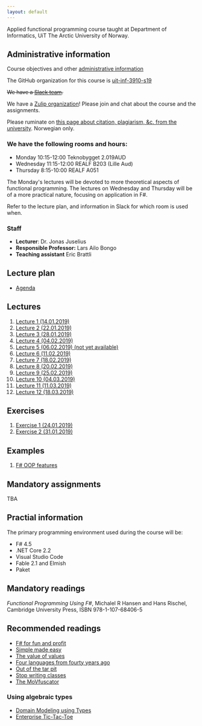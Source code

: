 ```yaml
---
layout: default
---
```


Applied functional programming course taught at Department of Informatics, UiT
The Arctic University of Norway.

## Administrative information

Course objectives and other [administrative information](https://uit.no/utdanning/emner/emne/605435/inf-3910-5)

The GitHub organization for this course is [uit-inf-3910-s19](https://github.com/uit-inf-3910-s19)

~~We have a [Slack team](https://uit-inf-3910-s19.slack.com/).~~

We have a [Zulip organization](https://inf-3910.zulipchat.com)!
Please join and chat about the course and the assignments.

Please ruminate on [this page about citation, plagiarism, &c. from the university](https://uit.no/om/enhet/artikkel?p_document_id=473719). Norwegian only.

### We have the following rooms and hours:

* Monday 10:15-12:00 Teknobygget 2.019AUD
* Wednesday 11:15-12:00 REALF B203 (Lille Aud)
* Thursday 8:15-10:00 REALF A051

The Monday's lectures will be devoted to more theoretical aspects of functional
programming. The lectures on Wednesday and Thursday will be of a more practical
nature, focusing on application in F#.

Refer to the lecture plan, and information in Slack for which room is used when.

### Staff
* **Lecturer**: Dr. Jonas Juselius
* **Responsible Professor:** Lars Ailo Bongo
* **Teaching assistant** Eric Brattli

## Lecture plan

* [Agenda](agenda.md)

## Lectures


1. [Lecture 1 (14.01.2019)](Lectures/lecture1.pdf)
2. [Lecture 2 (22.01.2019)](Lectures/lecture2.pdf)
3. [Lecture 3 (28.01.2019)](Lectures/lecture3.pdf)
4. [Lecture 4 (04.02.2019)](Lectures/lecture4.pdf)
5. [Lecture 5 (06.02.2019) (not yet available)](Lectures/lecture5.pdf)
6. [Lecture 6 (11.02.2019)](Lectures/lecture6.pdf)
7. [Lecture 7 (18.02.2019)](Lectures/lecture7.pdf)
8. [Lecture 8 (20.02.2019)](Lectures/lecture8.pdf)
9. [Lecture 9 (25.02.2019)](Lectures/lecture9.pdf)
10. [Lecture 10 (04.03.2019)](Lectures/lecture10.pdf)
11. [Lecture 11 (11.03.2019)](Lectures/lecture11.pdf)
12. [Lecture 12 (18.03.2019)](Lectures/lecture12.pdf)

## Exercises

1. [Exercise 1 (24.01.2019)](Exercises/exercise1.pdf)
2. [Exercise 2 (31.01.2019)](Exercises/exercise2.pdf)

## Examples

1. [F# OOP features](https://github.com/uit-inf-3910-s19/uit-inf-3910-s19.github.io/tree/master/Examples/OOP)

## Mandatory assignments

TBA

## Practial information

The primary programming environment used during the course will be:

* F# 4.5
* .NET Core 2.2
* Visual Studio Code
* Fable 2.1 and Elmish
* Paket

## Mandatory readings

_Functional Programming Using F#_, Michalel R Hansen and Hans Rischel, Cambridge
University Press, ISBN 978-1-107-68406-5

## Recommended readings

* [F# for fun and profit](https://fsharpforfunandprofit.com/)
* [Simple made easy](http://www.infoq.com/presentations/Simple-Made-Easy)
* [The value of values](http://www.infoq.com/presentations/Value-Values)
* [Four languages from fourty years ago](https://www.youtube.com/watch?v=0fpDlAEQio4)
* [Out of the tar pit](https://curtclifton.net/papers/MoseleyMarks06a.pdf)
* [Stop writing classes](https://www.youtube.com/watch?v=o9pEzgHorH0)
* [The MoVfuscator](https://www.youtube.com/watch?v=R7EEoWg6Ekk)

### Using algebraic types

* [Domain Modeling using Types](https://fsharpforfunandprofit.com/ddd/)
* [Enterprise Tic-Tac-Toe](https://fsharpforfunandprofit.com/ettt/)
